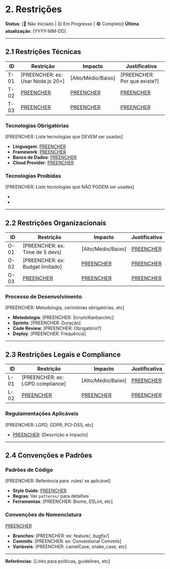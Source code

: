 # 2. Restrições

**Status**: [🔴 Não Iniciado | 🟡 Em Progresso | 🟢 Completo]
**Última atualização**: [YYYY-MM-DD]

---

## 2.1 Restrições Técnicas

| ID | Restrição | Impacto | Justificativa |
|----|-----------|---------|---------------|
| T-01 | [PREENCHER: ex: Usar Node.js 20+] | [Alto/Médio/Baixo] | [PREENCHER: Por que existe?] |
| T-02 | [PREENCHER] | [PREENCHER] | [PREENCHER] |
| T-03 | [PREENCHER] | [PREENCHER] | [PREENCHER] |

### Tecnologias Obrigatórias
[PREENCHER: Liste tecnologias que DEVEM ser usadas]

- **Linguagem**: [PREENCHER]
- **Framework**: [PREENCHER]
- **Banco de Dados**: [PREENCHER]
- **Cloud Provider**: [PREENCHER]

### Tecnologias Proibidas
[PREENCHER: Liste tecnologias que NÃO PODEM ser usadas]

- [PREENCHER]: [Motivo]
- [PREENCHER]: [Motivo]

---

## 2.2 Restrições Organizacionais

| ID | Restrição | Impacto | Justificativa |
|----|-----------|---------|---------------|
| O-01 | [PREENCHER: ex: Time de 5 devs] | [Alto/Médio/Baixo] | [PREENCHER] |
| O-02 | [PREENCHER: ex: Budget limitado] | [PREENCHER] | [PREENCHER] |
| O-03 | [PREENCHER] | [PREENCHER] | [PREENCHER] |

### Processo de Desenvolvimento
[PREENCHER: Metodologia, cerimônias obrigatórias, etc]

- **Metodologia**: [PREENCHER: Scrum/Kanban/etc]
- **Sprints**: [PREENCHER: Duração]
- **Code Review**: [PREENCHER: Obrigatório?]
- **Deploy**: [PREENCHER: Frequência]

---

## 2.3 Restrições Legais e Compliance

| ID | Restrição | Impacto | Justificativa |
|----|-----------|---------|---------------|
| L-01 | [PREENCHER: ex: LGPD compliance] | [Alto/Médio/Baixo] | [PREENCHER] |
| L-02 | [PREENCHER] | [PREENCHER] | [PREENCHER] |

### Regulamentações Aplicáveis
[PREENCHER: LGPD, GDPR, PCI-DSS, etc]

- [PREENCHER]: [Descrição e impacto]

---

## 2.4 Convenções e Padrões

### Padrões de Código
[PREENCHER: Referência para .rules/ se aplicável]

- **Style Guide**: [PREENCHER]
- **Regras**: Ver `patterns/` para detalhes
- **Ferramentas**: [PREENCHER: Biome, ESLint, etc]

### Convenções de Nomenclatura
[PREENCHER]

- **Branches**: [PREENCHER: ex: feature/*, bugfix/*]
- **Commits**: [PREENCHER: ex: Conventional Commits]
- **Variáveis**: [PREENCHER: camelCase, snake_case, etc]

---

**Referências**: [Links para políticas, guidelines, etc]
